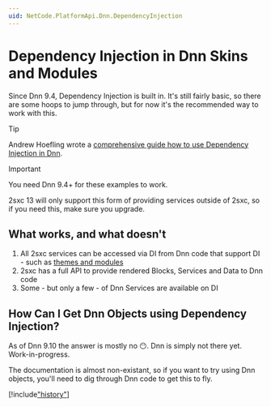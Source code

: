 ```yaml
---
uid: NetCode.PlatformApi.Dnn.DependencyInjection
---
```


# Dependency Injection in Dnn Skins and Modules

Since Dnn 9.4, Dependency Injection is built in.
It's still fairly basic, so there are some hoops to jump through, but for now it's the recommended way to work with this.

> [!TIP]
> Andrew Hoefling wrote a [comprehensive guide how to use Dependency Injection in Dnn](https://www.andrewhoefling.com/Blog/Post/dnn-dependency-injection).

> [!IMPORTANT]
> You need Dnn 9.4+ for these examples to work.
>
> 2sxc 13 will only support this form of providing services outside of 2sxc, so if you need this, make sure you upgrade.

## What works, and what doesn't

1. All 2sxc services can be accessed via DI from Dnn code that support DI - such as [themes and modules](xref:NetCode.PlatformApi.Dnn.ThemesAndModules)
1. 2sxc has a full API to provide rendered Blocks, Services and Data to Dnn code
1. Some - but only a few - of Dnn Services are available on DI

## How Can I Get Dnn Objects using Dependency Injection?

As of Dnn 9.10 the answer is mostly no 😶. Dnn is simply not there yet. Work-in-progress.

The documentation is almost non-existant, so if you want to try using Dnn objects, you'll need to dig through Dnn code to get this to fly.



[!include["history"](../../services/_history.md)]
